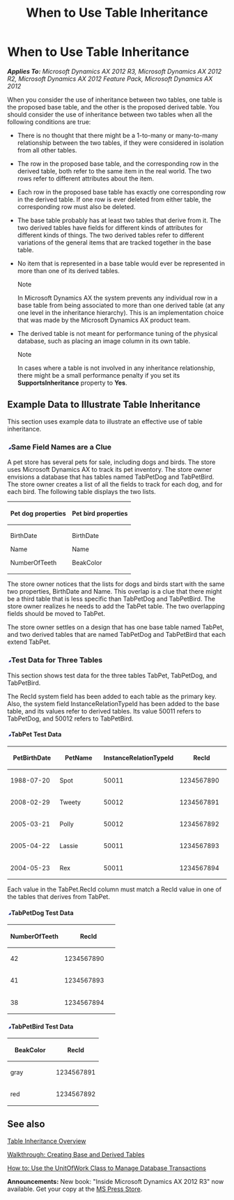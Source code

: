 ﻿---
title: When to Use Table Inheritance
TOCTitle: When to Use Table Inheritance
ms:assetid: 116a7e9b-9c3c-4a67-9d80-7f9b63dd2ee8
ms:mtpsurl: https://msdn.microsoft.com/en-us/library/Gg843731(v=AX.60)
ms:contentKeyID: 35240560
ms.date: 05/18/2015
mtps_version: v=AX.60
---

# When to Use Table Inheritance 


_**Applies To:** Microsoft Dynamics AX 2012 R3, Microsoft Dynamics AX 2012 R2, Microsoft Dynamics AX 2012 Feature Pack, Microsoft Dynamics AX 2012_

When you consider the use of inheritance between two tables, one table is the proposed base table, and the other is the proposed derived table. You should consider the use of inheritance between two tables when all the following conditions are true:

  - There is no thought that there might be a 1-to-many or many-to-many relationship between the two tables, if they were considered in isolation from all other tables.

  - The row in the proposed base table, and the corresponding row in the derived table, both refer to the same item in the real world. The two rows refer to different attributes about the item.

  - Each row in the proposed base table has exactly one corresponding row in the derived table. If one row is ever deleted from either table, the corresponding row must also be deleted.

  - The base table probably has at least two tables that derive from it. The two derived tables have fields for different kinds of attributes for different kinds of things. The two derived tables refer to different variations of the general items that are tracked together in the base table.

  - No item that is represented in a base table would ever be represented in more than one of its derived tables.
    

    > [!NOTE]
    > <P>In Microsoft Dynamics AX the system prevents any individual row in a base table from being associated to more than one derived table (at any one level in the inheritance hierarchy). This is an implementation choice that was made by the Microsoft Dynamics AX product team.</P>



  - The derived table is not meant for performance tuning of the physical database, such as placing an image column in its own table.
    

    > [!NOTE]
    > <P>In cases where a table is not involved in any inheritance relationship, there might be a small performance penalty if you set its <STRONG>SupportsInheritance</STRONG> property to <STRONG>Yes</STRONG>.</P>



## Example Data to Illustrate Table Inheritance

This section uses example data to illustrate an effective use of table inheritance.

### ![Gg843731.collapse\_all(en-us,AX.60).gif](images/Gg863931.collapse_all(en-us,AX.60).gif "Gg843731.collapse_all(en-us,AX.60).gif")Same Field Names are a Clue

A pet store has several pets for sale, including dogs and birds. The store uses Microsoft Dynamics AX to track its pet inventory. The store owner envisions a database that has tables named TabPetDog and TabPetBird. The store owner creates a list of all the fields to track for each dog, and for each bird. The following table displays the two lists.

<table>
<colgroup>
<col style="width: 50%" />
<col style="width: 50%" />
</colgroup>
<thead>
<tr class="header">
<th><p>Pet dog properties</p></th>
<th><p>Pet bird properties</p></th>
</tr>
</thead>
<tbody>
<tr class="odd">
<td><p>BirthDate</p>
<p>Name</p>
<p>NumberOfTeeth</p></td>
<td><p>BirthDate</p>
<p>Name</p>
<p>BeakColor</p></td>
</tr>
</tbody>
</table>


The store owner notices that the lists for dogs and birds start with the same two properties, BirthDate and Name. This overlap is a clue that there might be a third table that is less specific than TabPetDog and TabPetBird. The store owner realizes he needs to add the TabPet table. The two overlapping fields should be moved to TabPet.

The store owner settles on a design that has one base table named TabPet, and two derived tables that are named TabPetDog and TabPetBird that each extend TabPet.

### ![Gg843731.collapse\_all(en-us,AX.60).gif](images/Gg863931.collapse_all(en-us,AX.60).gif "Gg843731.collapse_all(en-us,AX.60).gif")Test Data for Three Tables

This section shows test data for the three tables TabPet, TabPetDog, and TabPetBird.

The RecId system field has been added to each table as the primary key. Also, the system field InstanceRelationTypeId has been added to the base table, and its values refer to derived tables. Its value 50011 refers to TabPetDog, and 50012 refers to TabPetBird.

#### ![Gg843731.collapse\_all(en-us,AX.60).gif](images/Gg863931.collapse_all(en-us,AX.60).gif "Gg843731.collapse_all(en-us,AX.60).gif")TabPet Test Data

<table>
<colgroup>
<col style="width: 25%" />
<col style="width: 25%" />
<col style="width: 25%" />
<col style="width: 25%" />
</colgroup>
<thead>
<tr class="header">
<th><p>PetBirthDate</p></th>
<th><p>PetName</p></th>
<th><p>InstanceRelationTypeId</p></th>
<th><p>RecId</p></th>
</tr>
</thead>
<tbody>
<tr class="odd">
<td><p>1988-07-20</p></td>
<td><p>Spot</p></td>
<td><p>50011</p></td>
<td><p>1234567890</p></td>
</tr>
<tr class="even">
<td><p>2008-02-29</p></td>
<td><p>Tweety</p></td>
<td><p>50012</p></td>
<td><p>1234567891</p></td>
</tr>
<tr class="odd">
<td><p>2005-03-21</p></td>
<td><p>Polly</p></td>
<td><p>50012</p></td>
<td><p>1234567892</p></td>
</tr>
<tr class="even">
<td><p>2005-04-22</p></td>
<td><p>Lassie</p></td>
<td><p>50011</p></td>
<td><p>1234567893</p></td>
</tr>
<tr class="odd">
<td><p>2004-05-23</p></td>
<td><p>Rex</p></td>
<td><p>50011</p></td>
<td><p>1234567894</p></td>
</tr>
</tbody>
</table>


Each value in the TabPet.RecId column must match a RecId value in one of the tables that derives from TabPet.

#### ![Gg843731.collapse\_all(en-us,AX.60).gif](images/Gg863931.collapse_all(en-us,AX.60).gif "Gg843731.collapse_all(en-us,AX.60).gif")TabPetDog Test Data

<table>
<colgroup>
<col style="width: 50%" />
<col style="width: 50%" />
</colgroup>
<thead>
<tr class="header">
<th><p>NumberOfTeeth</p></th>
<th><p>RecId</p></th>
</tr>
</thead>
<tbody>
<tr class="odd">
<td><p>42</p></td>
<td><p>1234567890</p></td>
</tr>
<tr class="even">
<td><p>41</p></td>
<td><p>1234567893</p></td>
</tr>
<tr class="odd">
<td><p>38</p></td>
<td><p>1234567894</p></td>
</tr>
</tbody>
</table>


#### ![Gg843731.collapse\_all(en-us,AX.60).gif](images/Gg863931.collapse_all(en-us,AX.60).gif "Gg843731.collapse_all(en-us,AX.60).gif")TabPetBird Test Data

<table>
<colgroup>
<col style="width: 50%" />
<col style="width: 50%" />
</colgroup>
<thead>
<tr class="header">
<th><p>BeakColor</p></th>
<th><p>RecId</p></th>
</tr>
</thead>
<tbody>
<tr class="odd">
<td><p>gray</p></td>
<td><p>1234567891</p></td>
</tr>
<tr class="even">
<td><p>red</p></td>
<td><p>1234567892</p></td>
</tr>
</tbody>
</table>


## See also

[Table Inheritance Overview](table-inheritance-overview.md)

[Walkthrough: Creating Base and Derived Tables](walkthrough-creating-base-and-derived-tables.md)

[How to: Use the UnitOfWork Class to Manage Database Transactions](how-to-use-the-unitofwork-class-to-manage-database-transactions.md)

  
**Announcements:** New book: "Inside Microsoft Dynamics AX 2012 R3" now available. Get your copy at the [MS Press Store](https://www.microsoftpressstore.com/store/inside-microsoft-dynamics-ax-2012-r3-9780735685109).

